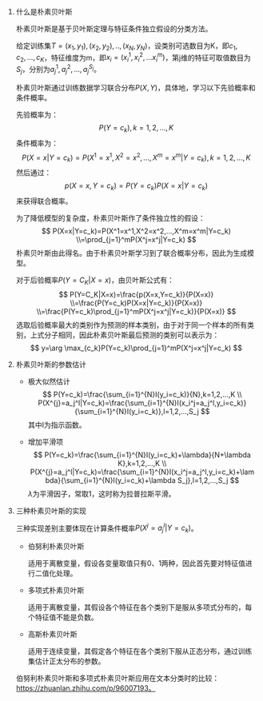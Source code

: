 1. 什么是朴素贝叶斯

   朴素贝叶斯是基于贝叶斯定理与特征条件独立假设的分类方法。

   给定训练集$T={(x_1,y_1),(x_2,y_2),..,(x_N,y_N)}$，设类别可选数目为K，即$c_1,c_2,...,c_K$，特征维度为m，即$x_i=(x_i^1,x_i^2,...x_i^m)$，第j维的特征可取值数目为$S_j$，分别为$a_j^1,a_j^2,...,a_j^{S_j}$。

   朴素贝叶斯通过训练数据学习联合分布$P(X,Y)$，具体地，学习以下先验概率和条件概率。

   先验概率为：
   $$
   P(Y=c_k),k=1,2,...,K
   $$
   条件概率为：
   $$
   P(X=x|Y=c_k)=P(X^1=x^1,X^2=x^2,...,X^m=x^m|Y=c_k),k=1,2,...,K
   $$
   然后通过：
   $$
   p(X=x,Y=c_k)=P(Y=c_k)P(X=x|Y=c_k)
   $$
   来获得联合概率。

   为了降低模型的复杂度，朴素贝叶斯作了条件独立性的假设：
   $$
   P(X=x|Y=c_k)=P(X^1=x^1,X^2=x^2,...,X^m=x^m|Y=c_k)
   \\=\prod_{j=1}^mP(X^j=x^j|Y=c_k)
   $$
   朴素贝叶斯由此得名。由于朴素贝叶斯学习到了联合概率分布，因此为生成模型。

   对于后验概率$P(Y=C_K|X=x)$，由贝叶斯公式有：
   $$
   P(Y=C_K|X=x)=\frac{p(X=x,Y=c_k)}{P(X=x)}
   \\=\frac{P(Y=c_k)P(X=x|Y=c_k)}{P(X=x)}
   \\=\frac{P(Y=c_k)\prod_{j=1}^mP(X^j=x^j|Y=c_k)}{P(X=x)}
   $$
   选取后验概率最大的类别作为预测的样本类别，由于对于同一个样本的所有类别，上式分子相同，因此朴素贝叶斯最后预测的类别可以表示为：
   $$
   y=\arg \max_{c_k}P(Y=c_k)\prod_{j=1}^mP(X^j=x^j|Y=c_k)
   $$

2. 朴素贝叶斯的参数估计

   - 极大似然估计
     $$
     P(Y=c_k)=\frac{\sum_{i=1}^{N}I(y_i=c_k)}{N},k=1,2,...,K
     \\ P(X^{j}=a_j^l|Y=c_k)=\frac{\sum_{i=1}^{N}I(x_i^j=a_j^l,y_i=c_k)}{\sum_{i=1}^{N}I(y_i=c_k)},l=1,2,...,S_j
     $$
     其中I为指示函数。

   - 增加平滑项
     $$
     P(Y=c_k)=\frac{\sum_{i=1}^{N}I(y_i=c_k)+\lambda}{N+\lambda K},k=1,2,...,K
     \\ P(X^{j}=a_j^l|Y=c_k)=\frac{\sum_{i=1}^{N}I(x_i^j=a_j^l,y_i=c_k)+\lambda}{\sum_{i=1}^{N}I(y_i=c_k)+\lambda S_j},l=1,2,...,S_j
     $$
     $\lambda$为平滑因子，常取1，这时称为拉普拉斯平滑。

3. 三种朴素贝叶斯的实现

   三种实现差别主要体现在计算条件概率$P(X^{j}=a_j^l|Y=c_k)$。

   - 伯努利朴素贝叶斯

     适用于离散变量，假设各变量取值只有0、1两种，因此首先要对特征值进行二值化处理。

   - 多项式朴素贝叶斯

     适用于离散变量，其假设各个特征在各个类别下是服从多项式分布的，每个特征值不能是负数。

   - 高斯朴素贝叶斯

     适用于连续变量，其假定各个特征在各个类别下服从正态分布，通过训练集估计正太分布的参数。

   伯努利朴素贝叶斯和多项式朴素贝叶斯应用在文本分类时的比较：https://zhuanlan.zhihu.com/p/96007193。

   